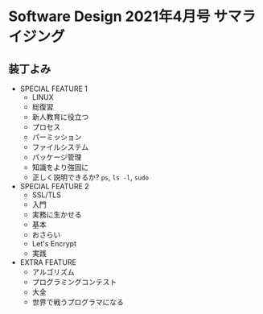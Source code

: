 # Software Design 2021年4月号 サマライジング

## 装丁よみ

- SPECIAL FEATURE 1
  - LINUX
  - 総復習
  - 新人教育に役立つ
  - プロセス
  - パーミッション
  - ファイルシステム
  - パッケージ管理
  - 知識をより強固に
  - 正しく説明できるか? `ps`, `ls -l`, `sudo`
- SPECIAL FEATURE 2
  - SSL/TLS
  - 入門
  - 実務に生かせる
  - 基本
  - おさらい
  - Let's Encrypt
  - 実践
- EXTRA FEATURE
  - アルゴリズム
  - プログラミングコンテスト
  - 大全
  - 世界で戦うプログラマになる
